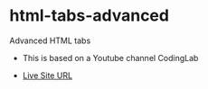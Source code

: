 # html-tabs-advanced

Advanced HTML tabs

-   This is based on a Youtube channel CodingLab

-   [Live Site URL](https://a14313.github.io/html-tabs-advanced/dist/)
